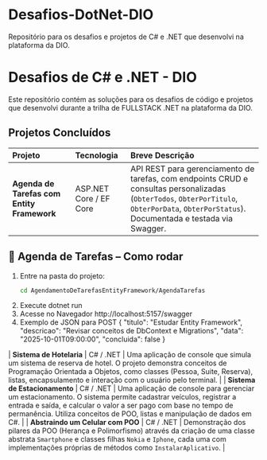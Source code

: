 # Desafios-DotNet-DIO
Repositório para os desafios e projetos de C# e .NET que desenvolvi na plataforma da DIO.

# Desafios de C# e .NET - DIO

Este repositório contém as soluções para os desafios de código e projetos que desenvolvi durante a trilha de FULLSTACK .NET na plataforma da DIO.

## Projetos Concluídos

| Projeto | Tecnologia | Breve Descrição |
| :--- | :--- | :--- |
| **Agenda de Tarefas com Entity Framework** | ASP.NET Core / EF Core | API REST para gerenciamento de tarefas, com endpoints CRUD e consultas personalizadas (`ObterTodos`, `ObterPorTitulo`, `ObterPorData`, `ObterPorStatus`). Documentada e testada via Swagger. |
## 🚀 Agenda de Tarefas – Como rodar
1. Entre na pasta do projeto:
   ```bash
   cd AgendamentoDeTarefasEntityFramework/AgendaTarefas
2. Execute
    dotnet run
3. Acesse no Navegador
    http://localhost:5157/swagger
4. Exemplo de JSON para POST
    {
    "titulo": "Estudar Entity Framework",
    "descricao": "Revisar conceitos de DbContext e Migrations",
    "data": "2025-10-01T09:00:00",
    "concluida": false
    }

| **Sistema de Hotelaria** | C# / .NET | Uma aplicação de console que simula um sistema de reserva de hotel. O projeto demonstra conceitos de Programação Orientada a Objetos, como classes (Pessoa, Suite, Reserva), listas, encapsulamento e interação com o usuário pelo terminal. |
| **Sistema de Estacionamento** | C# / .NET | Uma aplicação de console para gerenciar um estacionamento. O sistema permite cadastrar veículos, registrar a entrada e saída, e calcular o valor a ser pago com base no tempo de permanência. Utiliza conceitos de POO, listas e manipulação de dados em C#. |
| **Abstraindo um Celular com POO** | C# / .NET | Demonstração dos pilares da POO (Herança e Polimorfismo) através da criação de uma classe abstrata `Smartphone` e classes filhas `Nokia` e `Iphone`, cada uma com implementações próprias de métodos como `InstalarAplicativo`. |
